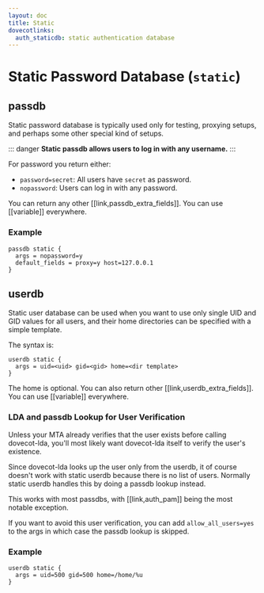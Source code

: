 ```yaml
---
layout: doc
title: Static
dovecotlinks:
  auth_staticdb: static authentication database
---
```


# Static Password Database (`static`)

## passdb

Static password database is typically used only for testing, proxying setups,
and perhaps some other special kind of setups.

::: danger
**Static passdb allows users to log in with any username.**
:::

For password you return either:

* `password=secret`: All users have `secret` as password.
* `nopassword`: Users can log in with any password.

You can return any other [[link,passdb_extra_fields]]. You can use
[[variable]] everywhere.

### Example

```[dovecot.conf]
passdb static {
  args = nopassword=y
  default_fields = proxy=y host=127.0.0.1
}
```

## userdb

Static user database can be used when you want to use only single UID and
GID values for all users, and their home directories can be specified with
a simple template.

The syntax is:

```[dovecot.conf]
userdb static {
  args = uid=<uid> gid=<gid> home=<dir template>
}
```

The home is optional. You can also return other [[link,userdb_extra_fields]].
You can use [[variable]] everywhere.

### LDA and passdb Lookup for User Verification

Unless your MTA already verifies that the user exists before calling
dovecot-lda, you'll most likely want dovecot-lda itself to verify the
user's existence.

Since dovecot-lda looks up the user only from the userdb, it of course
doesn't work with static userdb because there is no list of users.
Normally static userdb handles this by doing a passdb lookup instead.

This works with most passdbs, with [[link,auth_pam]] being the most notable
exception.

If you want to avoid this user verification, you can add
`allow_all_users=yes` to the args in which case the passdb lookup is skipped.

### Example

```[dovecot.conf]
userdb static {
  args = uid=500 gid=500 home=/home/%u
}
```
